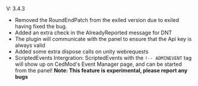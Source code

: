 
V: 3.4.3
 - Removed the RoundEndPatch from the exiled version due to exiled having fixed the bug.
 - Added an extra check in the AlreadyReported message for DNT
 - The plugin will communicate with the panel to ensure that the Api key is always valid
 - Added some extra dispose calls on unity webrequests
 - ScriptedEvents Intergration: ScriptedEvents with the `!-- ADMINEVENT` tag will show up on CedMod's Event Manager page, and can be started from the panel! **Note: This feature is experimental, please report any bugs** 